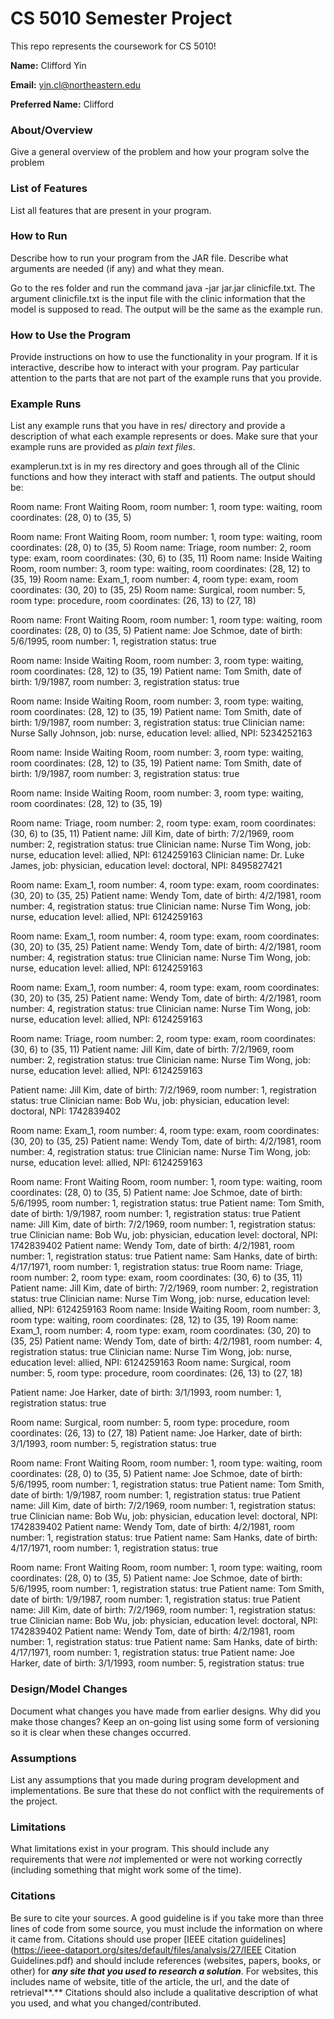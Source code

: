 # CS 5010 Semester Project

This repo represents the coursework for CS 5010!

**Name:** Clifford Yin

**Email:** yin.cl@northeastern.edu

**Preferred Name:** Clifford



### About/Overview

Give a general overview of the problem and how your program solve the problem



### List of Features

List all features that are present in your program.



### How to Run

Describe how to run your program from the JAR file. Describe what arguments are needed (if any) and what they mean.

Go to the res folder and run the command java -jar jar.jar clinicfile.txt. The argument clinicfile.txt is the input
file with the clinic information that the model is supposed to read. The output will be the same as the example run.


### How to Use the Program

Provide instructions on how to use the functionality in your program. If it is interactive, describe how to interact with your program. Pay particular attention to the parts that are not part of the example runs that you provide.



### Example Runs

List any example runs that you have in res/ directory and provide a description of what each example represents or does. Make sure that your example runs are provided as *plain text files*.

examplerun.txt is in my res directory and goes through all of the Clinic functions and how they interact with staff and patients. The output should be:

Room name: Front Waiting Room, room number: 1, room type: waiting, room coordinates: (28, 0) to (35, 5) 

Room name: Front Waiting Room, room number: 1, room type: waiting, room coordinates: (28, 0) to (35, 5) 
Room name: Triage, room number: 2, room type: exam, room coordinates: (30, 6) to (35, 11) 
Room name: Inside Waiting Room, room number: 3, room type: waiting, room coordinates: (28, 12) to (35, 19) 
Room name: Exam_1, room number: 4, room type: exam, room coordinates: (30, 20) to (35, 25) 
Room name: Surgical, room number: 5, room type: procedure, room coordinates: (26, 13) to (27, 18) 

Room name: Front Waiting Room, room number: 1, room type: waiting, room coordinates: (28, 0) to (35, 5) 
Patient name: Joe Schmoe, date of birth: 5/6/1995, room number: 1, registration status: true

Room name: Inside Waiting Room, room number: 3, room type: waiting, room coordinates: (28, 12) to (35, 19) 
Patient name: Tom Smith, date of birth: 1/9/1987, room number: 3, registration status: true

Room name: Inside Waiting Room, room number: 3, room type: waiting, room coordinates: (28, 12) to (35, 19) 
Patient name: Tom Smith, date of birth: 1/9/1987, room number: 3, registration status: true
Clinician name: Nurse Sally Johnson, job: nurse, education level: allied, NPI: 5234252163

Room name: Inside Waiting Room, room number: 3, room type: waiting, room coordinates: (28, 12) to (35, 19) 
Patient name: Tom Smith, date of birth: 1/9/1987, room number: 3, registration status: true

Room name: Inside Waiting Room, room number: 3, room type: waiting, room coordinates: (28, 12) to (35, 19) 

Room name: Triage, room number: 2, room type: exam, room coordinates: (30, 6) to (35, 11) 
Patient name: Jill Kim, date of birth: 7/2/1969, room number: 2, registration status: true
Clinician name: Nurse Tim Wong, job: nurse, education level: allied, NPI: 6124259163
Clinician name: Dr. Luke James, job: physician, education level: doctoral, NPI: 8495827421

Room name: Exam_1, room number: 4, room type: exam, room coordinates: (30, 20) to (35, 25) 
Patient name: Wendy Tom, date of birth: 4/2/1981, room number: 4, registration status: true
Clinician name: Nurse Tim Wong, job: nurse, education level: allied, NPI: 6124259163

Room name: Exam_1, room number: 4, room type: exam, room coordinates: (30, 20) to (35, 25) 
Patient name: Wendy Tom, date of birth: 4/2/1981, room number: 4, registration status: true
Clinician name: Nurse Tim Wong, job: nurse, education level: allied, NPI: 6124259163

Room name: Exam_1, room number: 4, room type: exam, room coordinates: (30, 20) to (35, 25) 
Patient name: Wendy Tom, date of birth: 4/2/1981, room number: 4, registration status: true
Clinician name: Nurse Tim Wong, job: nurse, education level: allied, NPI: 6124259163

Room name: Triage, room number: 2, room type: exam, room coordinates: (30, 6) to (35, 11) 
Patient name: Jill Kim, date of birth: 7/2/1969, room number: 2, registration status: true
Clinician name: Nurse Tim Wong, job: nurse, education level: allied, NPI: 6124259163

Patient name: Jill Kim, date of birth: 7/2/1969, room number: 1, registration status: true
Clinician name:  Bob Wu, job: physician, education level: doctoral, NPI: 1742839402

Room name: Exam_1, room number: 4, room type: exam, room coordinates: (30, 20) to (35, 25) 
Patient name: Wendy Tom, date of birth: 4/2/1981, room number: 4, registration status: true
Clinician name: Nurse Tim Wong, job: nurse, education level: allied, NPI: 6124259163

Room name: Front Waiting Room, room number: 1, room type: waiting, room coordinates: (28, 0) to (35, 5) 
Patient name: Joe Schmoe, date of birth: 5/6/1995, room number: 1, registration status: true
Patient name: Tom Smith, date of birth: 1/9/1987, room number: 1, registration status: true
Patient name: Jill Kim, date of birth: 7/2/1969, room number: 1, registration status: true
Clinician name:  Bob Wu, job: physician, education level: doctoral, NPI: 1742839402
Patient name: Wendy Tom, date of birth: 4/2/1981, room number: 1, registration status: true
Patient name: Sam Hanks, date of birth: 4/17/1971, room number: 1, registration status: true
Room name: Triage, room number: 2, room type: exam, room coordinates: (30, 6) to (35, 11) 
Patient name: Jill Kim, date of birth: 7/2/1969, room number: 2, registration status: true
Clinician name: Nurse Tim Wong, job: nurse, education level: allied, NPI: 6124259163
Room name: Inside Waiting Room, room number: 3, room type: waiting, room coordinates: (28, 12) to (35, 19) 
Room name: Exam_1, room number: 4, room type: exam, room coordinates: (30, 20) to (35, 25) 
Patient name: Wendy Tom, date of birth: 4/2/1981, room number: 4, registration status: true
Clinician name: Nurse Tim Wong, job: nurse, education level: allied, NPI: 6124259163
Room name: Surgical, room number: 5, room type: procedure, room coordinates: (26, 13) to (27, 18) 

Patient name: Joe Harker, date of birth: 3/1/1993, room number: 1, registration status: true

Room name: Surgical, room number: 5, room type: procedure, room coordinates: (26, 13) to (27, 18) 
Patient name: Joe Harker, date of birth: 3/1/1993, room number: 5, registration status: true

Room name: Front Waiting Room, room number: 1, room type: waiting, room coordinates: (28, 0) to (35, 5) 
Patient name: Joe Schmoe, date of birth: 5/6/1995, room number: 1, registration status: true
Patient name: Tom Smith, date of birth: 1/9/1987, room number: 1, registration status: true
Patient name: Jill Kim, date of birth: 7/2/1969, room number: 1, registration status: true
Clinician name:  Bob Wu, job: physician, education level: doctoral, NPI: 1742839402
Patient name: Wendy Tom, date of birth: 4/2/1981, room number: 1, registration status: true
Patient name: Sam Hanks, date of birth: 4/17/1971, room number: 1, registration status: true

Room name: Front Waiting Room, room number: 1, room type: waiting, room coordinates: (28, 0) to (35, 5) 
Patient name: Joe Schmoe, date of birth: 5/6/1995, room number: 1, registration status: true
Patient name: Tom Smith, date of birth: 1/9/1987, room number: 1, registration status: true
Patient name: Jill Kim, date of birth: 7/2/1969, room number: 1, registration status: true
Clinician name:  Bob Wu, job: physician, education level: doctoral, NPI: 1742839402
Patient name: Wendy Tom, date of birth: 4/2/1981, room number: 1, registration status: true
Patient name: Sam Hanks, date of birth: 4/17/1971, room number: 1, registration status: true
Patient name: Joe Harker, date of birth: 3/1/1993, room number: 5, registration status: true





### Design/Model Changes

Document what changes you have made from earlier designs. Why did you make those changes? Keep an on-going list using some form of versioning so it is clear when these changes occurred.



### Assumptions

List any assumptions that you made during program development and implementations. Be sure that these do not conflict with the requirements of the project.



### Limitations

What limitations exist in your program. This should include any requirements that were *not* implemented or were not working correctly (including something that might work some of the time).



### Citations

Be sure to cite your sources. A good guideline is if you take more than three lines of code from some source, you must include the information on where it came from. Citations should use proper [IEEE citation guidelines](https://ieee-dataport.org/sites/default/files/analysis/27/IEEE Citation Guidelines.pdf) and should include references (websites, papers, books, or other) for ***any site that you used to research a solution***. For websites, this includes name of website, title of the article, the url, and the date of retrieval**.** Citations should also include a qualitative description of what you used, and what you changed/contributed.



